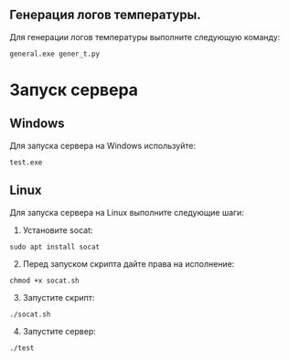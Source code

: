 ## Генерация логов температуры.
Для генерации логов температуры выполните следующую команду:


```
general.exe gener_t.py
```


# Запуск сервера
## Windows
Для запуска сервера на Windows используйте:



```
test.exe
```

## Linux
Для запуска сервера на Linux выполните следующие шаги:
1. Установите socat:
```
sudo apt install socat
```
2. Перед запуском скрипта дайте права на исполнение:
```
chmod +x socat.sh
```
3. Запустите скрипт:
```
./socat.sh
```
4. Запустите сервер:
```
./test
```

